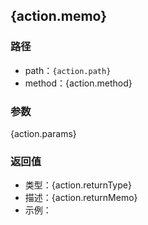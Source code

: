 ## {action.memo}

### 路径
 - path：`{action.path}`
 - method：{action.method}

### 参数

{action.params}

### 返回值
 - 类型：{action.returnType}
 - 描述：{action.returnMemo}
 - 示例：
```

```
